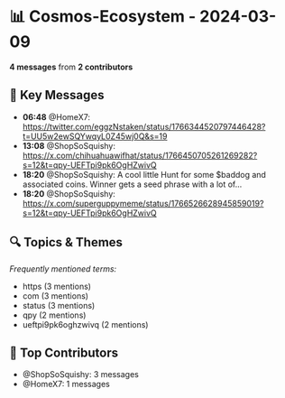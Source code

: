 # 📊 Cosmos-Ecosystem - 2024-03-09
**4 messages** from **2 contributors**

## 💬 Key Messages
- **06:48** @HomeX7: https://twitter.com/eggzNstaken/status/1766344520797446428?t=UU5w2ewSQYwqyL0Z45wj0Q&s=19
- **13:08** @ShopSoSquishy: https://x.com/chihuahuawifhat/status/1766450705261269282?s=12&t=qpy-UEFTpi9pk6OgHZwivQ
- **18:20** @ShopSoSquishy: A cool little Hunt for some $baddog and associated coins. Winner gets a seed phrase with a lot of...
- **18:20** @ShopSoSquishy: https://x.com/superguppymeme/status/1766526628945859019?s=12&t=qpy-UEFTpi9pk6OgHZwivQ

## 🔍 Topics & Themes
*Frequently mentioned terms:*
- https (3 mentions)
- com (3 mentions)
- status (3 mentions)
- qpy (2 mentions)
- ueftpi9pk6oghzwivq (2 mentions)

## 👥 Top Contributors
- @ShopSoSquishy: 3 messages
- @HomeX7: 1 messages